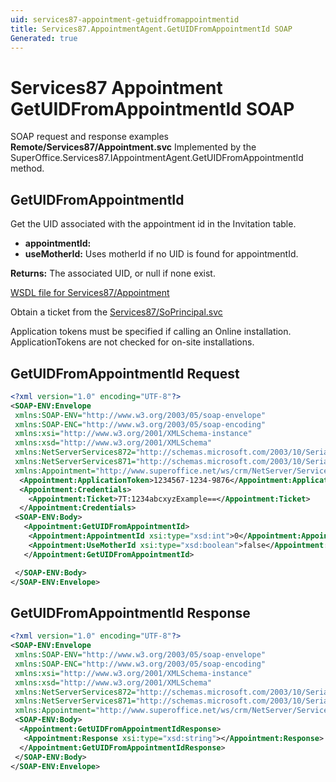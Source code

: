 ```yaml
---
uid: services87-appointment-getuidfromappointmentid
title: Services87.AppointmentAgent.GetUIDFromAppointmentId SOAP
Generated: true
---
```


# Services87 Appointment GetUIDFromAppointmentId SOAP

SOAP request and response examples **Remote/Services87/Appointment.svc**
Implemented by the <see cref="M:SuperOffice.Services87.IAppointmentAgent.GetUIDFromAppointmentId">SuperOffice.Services87.IAppointmentAgent.GetUIDFromAppointmentId</see> method.

## GetUIDFromAppointmentId

Get the UID associated with the appointment id in the Invitation table.

* **appointmentId:** 
* **useMotherId:** Uses motherId if no UID is found for appointmentId.

**Returns:** The associated UID, or null if none exist.


[WSDL file for Services87/Appointment](../Services87-Appointment.md)

Obtain a ticket from the [Services87/SoPrincipal.svc](../SoPrincipal/SoPrincipal.md)

Application tokens must be specified if calling an Online installation. ApplicationTokens are not checked for on-site installations.

## GetUIDFromAppointmentId Request

```xml
<?xml version="1.0" encoding="UTF-8"?>
<SOAP-ENV:Envelope
 xmlns:SOAP-ENV="http://www.w3.org/2003/05/soap-envelope"
 xmlns:SOAP-ENC="http://www.w3.org/2003/05/soap-encoding"
 xmlns:xsi="http://www.w3.org/2001/XMLSchema-instance"
 xmlns:xsd="http://www.w3.org/2001/XMLSchema"
 xmlns:NetServerServices872="http://schemas.microsoft.com/2003/10/Serialization/Arrays"
 xmlns:NetServerServices871="http://schemas.microsoft.com/2003/10/Serialization/"
 xmlns:Appointment="http://www.superoffice.net/ws/crm/NetServer/Services87">
  <Appointment:ApplicationToken>1234567-1234-9876</Appointment:ApplicationToken>
  <Appointment:Credentials>
    <Appointment:Ticket>7T:1234abcxyzExample==</Appointment:Ticket>
  </Appointment:Credentials>
 <SOAP-ENV:Body>
   <Appointment:GetUIDFromAppointmentId>
    <Appointment:AppointmentId xsi:type="xsd:int">0</Appointment:AppointmentId>
    <Appointment:UseMotherId xsi:type="xsd:boolean">false</Appointment:UseMotherId>
   </Appointment:GetUIDFromAppointmentId>

 </SOAP-ENV:Body>
</SOAP-ENV:Envelope>

```


## GetUIDFromAppointmentId Response

```xml
<?xml version="1.0" encoding="UTF-8"?>
<SOAP-ENV:Envelope
 xmlns:SOAP-ENV="http://www.w3.org/2003/05/soap-envelope"
 xmlns:SOAP-ENC="http://www.w3.org/2003/05/soap-encoding"
 xmlns:xsi="http://www.w3.org/2001/XMLSchema-instance"
 xmlns:xsd="http://www.w3.org/2001/XMLSchema"
 xmlns:NetServerServices872="http://schemas.microsoft.com/2003/10/Serialization/Arrays"
 xmlns:NetServerServices871="http://schemas.microsoft.com/2003/10/Serialization/"
 xmlns:Appointment="http://www.superoffice.net/ws/crm/NetServer/Services87">
 <SOAP-ENV:Body>
  <Appointment:GetUIDFromAppointmentIdResponse>
   <Appointment:Response xsi:type="xsd:string"></Appointment:Response>
  </Appointment:GetUIDFromAppointmentIdResponse>
 </SOAP-ENV:Body>
</SOAP-ENV:Envelope>

```

